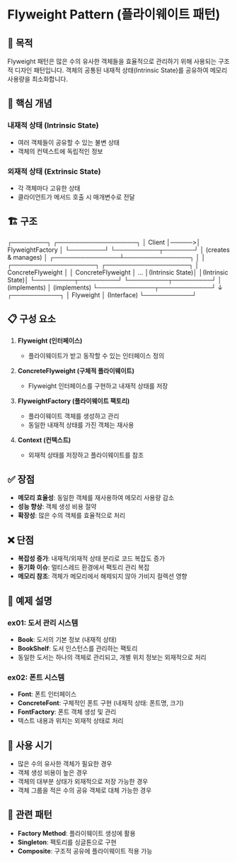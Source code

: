 # Flyweight Pattern (플라이웨이트 패턴)

## 🎯 목적
Flyweight 패턴은 많은 수의 유사한 객체들을 효율적으로 관리하기 위해 사용되는 구조적 디자인 패턴입니다. 
객체의 공통된 내재적 상태(Intrinsic State)를 공유하여 메모리 사용량을 최소화합니다.

## 🔑 핵심 개념

### 내재적 상태 (Intrinsic State)
- 여러 객체들이 공유할 수 있는 불변 상태
- 객체의 컨텍스트에 독립적인 정보

### 외재적 상태 (Extrinsic State)
- 각 객체마다 고유한 상태
- 클라이언트가 메서드 호출 시 매개변수로 전달

## 🏗️ 구조
┌────────┐      ┌──────────────────┐
│ Client │─────>│ FlyweightFactory │
└────────┘      └──────────┬───────┘
                         │ (creates & manages)
                         │
         ┌───────────────┴───────────────┐
         │                               │
┌───────────────────┐      ┌───────────────────┐
│ ConcreteFlyweight │      │ ConcreteFlyweight │ ...
│(Intrinsic State)│      │(Intrinsic State)│
└─────────┬─────────┘      └─────────┬─────────┘
          │ (implements)             │ (implements)
          └─────────────┬────────────┘
                        ↓
                 ┌───────────┐
                 │ Flyweight │ (Interface)
                 └───────────┘

## 📋 구성 요소

1. **Flyweight (인터페이스)**
   - 플라이웨이트가 받고 동작할 수 있는 인터페이스 정의

2. **ConcreteFlyweight (구체적 플라이웨이트)**
   - Flyweight 인터페이스를 구현하고 내재적 상태를 저장

3. **FlyweightFactory (플라이웨이트 팩토리)**
   - 플라이웨이트 객체를 생성하고 관리
   - 동일한 내재적 상태를 가진 객체는 재사용

4. **Context (컨텍스트)**
   - 외재적 상태를 저장하고 플라이웨이트를 참조

## ✅ 장점
- **메모리 효율성**: 동일한 객체를 재사용하여 메모리 사용량 감소
- **성능 향상**: 객체 생성 비용 절약
- **확장성**: 많은 수의 객체를 효율적으로 처리

## ❌ 단점
- **복잡성 증가**: 내재적/외재적 상태 분리로 코드 복잡도 증가
- **동기화 이슈**: 멀티스레드 환경에서 팩토리 관리 복잡
- **메모리 참조**: 객체가 메모리에서 해제되지 않아 가비지 컬렉션 영향

## 📝 예제 설명

### ex01: 도서 관리 시스템
- **Book**: 도서의 기본 정보 (내재적 상태)
- **BookShelf**: 도서 인스턴스를 관리하는 팩토리
- 동일한 도서는 하나의 객체로 관리되고, 개별 위치 정보는 외재적으로 처리

### ex02: 폰트 시스템
- **Font**: 폰트 인터페이스
- **ConcreteFont**: 구체적인 폰트 구현 (내재적 상태: 폰트명, 크기)
- **FontFactory**: 폰트 객체 생성 및 관리
- 텍스트 내용과 위치는 외재적 상태로 처리

## 🎯 사용 시기
- 많은 수의 유사한 객체가 필요한 경우
- 객체 생성 비용이 높은 경우
- 객체의 대부분 상태가 외재적으로 저장 가능한 경우
- 객체 그룹을 적은 수의 공유 객체로 대체 가능한 경우

## 🔗 관련 패턴
- **Factory Method**: 플라이웨이트 생성에 활용
- **Singleton**: 팩토리를 싱글톤으로 구현
- **Composite**: 구조적 공유에 플라이웨이트 적용 가능